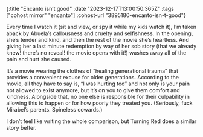 {:title "Encanto isn’t good"
 :date "2023-12-17T13:00:50.365Z"
 :tags ["cohost mirror" "encanto"]
 :cohost-url "3895180-encanto-isn-t-good"}

Every time I watch it (sit and view, or spy it while my kids watch it), I’m taken aback by Abuela’s callousness and cruelty and selfishness. In the opening, she’s tender and kind, and then the rest of the movie she’s heartless. And giving her a last minute redemption by way of her sob story (that we already knew! there’s no reveal! the movie opens with it!) washes away all of the pain and hurt she caused.

It’s a movie wearing the clothes of “healing generational trauma” that provides a convenient excuse for older generations. According to the movie, all they have to say is, “I was hurting too” and not only is your pain not allowed to exist anymore, but it’s on you to give them comfort and kindness. Alongside that, no one else is responsible for their culpability in allowing this to happen or for how poorly they treated you. (Seriously, fuck Mirabel’s parents. Spineless cowards.)

I don’t feel like writing the whole comparison, but Turning Red does a similar story better.
